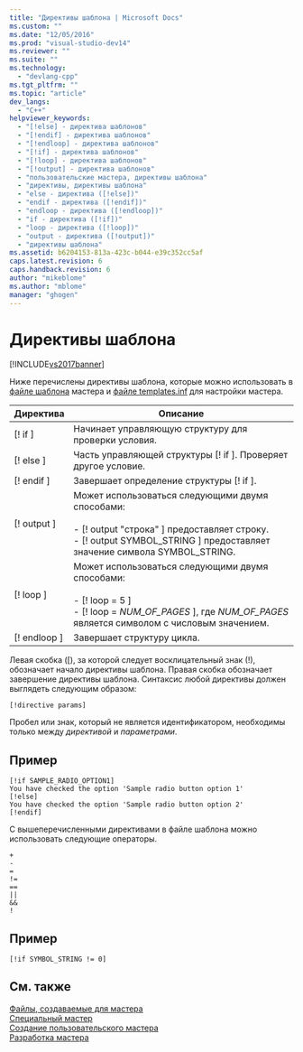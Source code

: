 ```yaml
---
title: "Директивы шаблона | Microsoft Docs"
ms.custom: ""
ms.date: "12/05/2016"
ms.prod: "visual-studio-dev14"
ms.reviewer: ""
ms.suite: ""
ms.technology: 
  - "devlang-cpp"
ms.tgt_pltfrm: ""
ms.topic: "article"
dev_langs: 
  - "C++"
helpviewer_keywords: 
  - "[!else] - директива шаблонов"
  - "[!endif] - директива шаблонов"
  - "[!endloop] - директива шаблонов"
  - "[!if] - директива шаблонов"
  - "[!loop] - директива шаблонов"
  - "[!output] - директива шаблонов"
  - "пользовательские мастера, директивы шаблона"
  - "директивы, директивы шаблона"
  - "else - директива ([!else])"
  - "endif - директива ([!endif])"
  - "endloop - директива ([!endloop])"
  - "if - директива ([!if])"
  - "loop - директива ([!loop])"
  - "output - директива ([!output])"
  - "директивы шаблона"
ms.assetid: b6204153-813a-423c-b044-e39c352cc5af
caps.latest.revision: 6
caps.handback.revision: 6
author: "mikeblome"
ms.author: "mblome"
manager: "ghogen"
---
```

# Директивы шаблона
[!INCLUDE[vs2017banner](../assembler/inline/includes/vs2017banner.md)]

Ниже перечислены директивы шаблона, которые можно использовать в [файле шаблона](../ide/template-files.md) мастера и [файле templates.inf](../Topic/Templates.inf%20File.md) для настройки мастера.  
  
|Директива|Описание|  
|---------------|--------------|  
|\[\!  if \]|Начинает управляющую структуру для проверки условия.|  
|\[\!  else \]|Часть управляющей структуры \[\!  if \].  Проверяет другое условие.|  
|\[\!  endif \]|Завершает определение структуры \[\!  if \].|  
|\[\!  output \]|Может использоваться следующими двумя способами:<br /><br /> -   \[\!  output "строка" \] предоставляет строку.<br />-   \[\!  output SYMBOL\_STRING \] предоставляет значение символа SYMBOL\_STRING.|  
|\[\!  loop \]|Может использоваться следующими двумя способами:<br /><br /> -   \[\!  loop \= 5 \]<br />-   \[\!  loop \= *NUM\_OF\_PAGES* \], где *NUM\_OF\_PAGES* является символом с числовым значением.|  
|\[\!  endloop \]|Завершает структуру цикла.|  
  
 Левая скобка \(\[\), за которой следует восклицательный знак \(\!\), обозначает начало директивы шаблона.  Правая скобка обозначает завершение директивы шаблона.  Синтаксис любой директивы должен выглядеть следующим образом:  
  
```  
[!directive params]  
```  
  
 Пробел или знак, который не является идентификатором, необходимы только между *директивой* и *параметрами*.  
  
## Пример  
  
```  
[!if SAMPLE_RADIO_OPTION1]  
You have checked the option 'Sample radio button option 1'  
[!else]  
You have checked the option 'Sample radio button option 2'  
[!endif]  
```  
  
 С вышеперечисленными директивами в файле шаблона можно использовать следующие операторы.  
  
```  
+  
-     
=  
!=     
==     
||     
&&    
!  
```  
  
## Пример  
  
```  
[!if SYMBOL_STRING != 0]  
```  
  
## См. также  
 [Файлы, создаваемые для мастера](../ide/files-created-for-your-wizard.md)   
 [Специальный мастер](../ide/custom-wizard.md)   
 [Создание пользовательского мастера](../ide/creating-a-custom-wizard.md)   
 [Разработка мастера](../ide/designing-a-wizard.md)